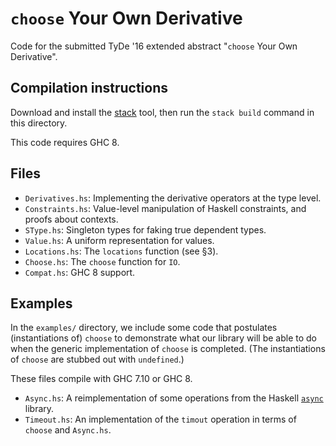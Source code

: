# `choose` Your Own Derivative

Code for the submitted TyDe '16 extended abstract "`choose` Your Own
Derivative".

## Compilation instructions

Download and install the [stack] tool, then run the `stack build` command in
this directory.

This code requires GHC 8.

[stack]: http://haskellstack.org

## Files

* `Derivatives.hs`: Implementing the derivative operators at the type level.
* `Constraints.hs`: Value-level manipulation of Haskell constraints, and proofs
  about contexts.
* `SType.hs`: Singleton types for faking true dependent types.
* `Value.hs`: A uniform representation for values.
* `Locations.hs`: The `locations` function (see §3).
* `Choose.hs`: The `choose` function for `IO`.
* `Compat.hs`: GHC 8 support.

## Examples

In the `examples/` directory, we include some code that postulates
(instantiations of) `choose` to demonstrate what our library will be able to do
when the generic implementation of `choose` is completed.  (The instantiations
of `choose` are stubbed out with `undefined`.)

These files compile with GHC 7.10 or GHC 8.

* `Async.hs`: A reimplementation of some operations from the Haskell [`async`]
  library.
* `Timeout.hs`: An implementation of the `timout` operation in terms of `choose`
  and `Async.hs`.

[`async`]: https://hackage.haskell.org/package/async
